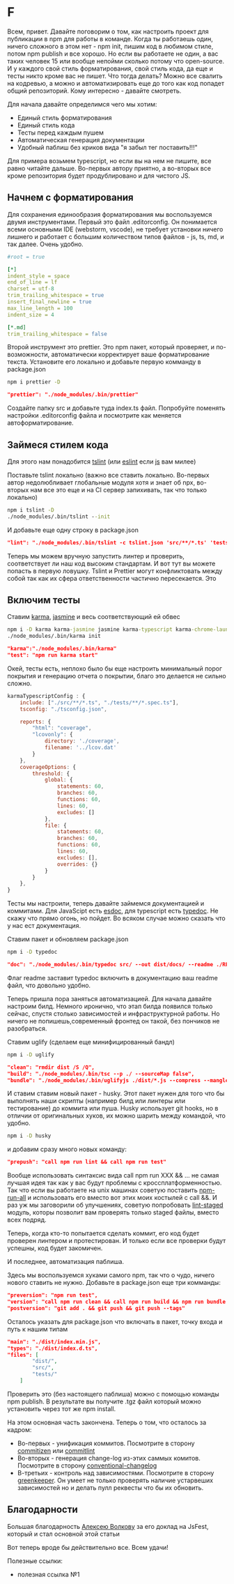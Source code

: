 # F

Всем, привет. Давайте поговорим о том, как настроить проект для публикации в npm для работы в команде. Когда ты работаешь один, ничего сложного в этом нет - npm init, пишим код в любимом стиле, потом npm publish и все хорошо. Но если вы работаете не один, а вас таких человек 15 или вообще непойми сколько потому что open-source. И у каждого свой стиль форматирования, свой стиль кода, да еще и тесты никто кроме вас не пишет. Что тогда делать? Можно все свалить на кодревью, а можно и автоматизировать еще до того как код попадет общий репозиторий. Кому интересно - давайте смотреть.

Для начала давайте определимся чего мы хотим:

* Единый стиль форматирования
* Единый стиль кода
* Тесты перед каждым пушем
* Автоматическая генерация документации
* Удобный паблиш без криков вида "я забыл тег поставить!!!"

Для примера возьмем typescript, но если вы на нем не пишите, все равно читайте дальше. Во-первых автору приятно, а во-вторых все кроме репозитория будет продублировано и для чистого JS.

## Начнем с форматирования

Для сохранения единообразия форматирования мы воспользуемся двумя инструментами. Первый это файл .editorconfig. Он понимается всеми основными IDE (webstorm, vscode), не требует установки ничего лишнего и работает с большим количеством типов файлов - js, ts, md, и так далее. Очень удобно.

```yml
#root = true

[*]
indent_style = space
end_of_line = lf
charset = utf-8
trim_trailing_whitespace = true
insert_final_newline = true
max_line_length = 100
indent_size = 4

[*.md]
trim_trailing_whitespace = false
```

Второй инструмент это prettier. Это npm пакет, который проверяет, и по-возможности, автоматически корректирует ваше форматирование текста. Установите его локально и добавьте первую комманду в package.json

```cmd
npm i prettier -D
```

```json
"prettier": "./node_modules/.bin/prettier"
```

Создайте папку src и добавьте туда index.ts файл. Попробуйте поменять настройки .editorconfig файла и посмотрите как меняется автоформатирование.

## Займеся стилем кода

Для этого нам понадобится [tslint](https://palantir.github.io/tslint/) (или [eslint](https://eslint.org/) если [js](https://ru.wikipedia.org/wiki/Java) вам милее)

Поставьте tslint локально (важно все ставить локально. Во-первых автор недолюбливает глобальные модуля хотя и знает об npx, во-вторых нам все это еще и на CI сервер запихивать, так что только локально)

```cmd
npm i tslint -D
./node_modules/.bin/tslint --init
```

И добавьте еще одну строку в package.json

```json
"lint": "./node_modules/.bin/tslint -c tslint.json 'src/**/*.ts' 'tests/**/*.spec.ts'",
```

Теперь мы можем вручную запустить линтер и проверить, соответствует ли наш код высоким стандартам. И вот тут вы можете попасть в первую ловушку. Tslint и Prettier могут конфликтовать между собой так как их сфера ответственности частично пересекается. Это

## Включим тесты

Ставим [karma](http://karma-runner.github.io/2.0/index.html), [jasmine](https://jasmine.github.io/) и весь соответствующий ей обвес

```cmd
npm i -D karma karma-jasmine jasmine karma-typescript karma-chrome-launcher @types/jasmine
./node_modules/.bin/karma init
```

```json
"karma":"./node_modules/.bin/karma"
"test": "npm run karma start"
```

Окей, тесты есть, неплохо было бы еще настроить минимальный порог покрытия и генерацию отчета о покрытии, благо это делается не сильно сложно.

```js
karmaTypescriptConfig : {
    include: ["./src/**/*.ts", "./tests/**/*.spec.ts"],
    tsconfig: "./tsconfig.json",

    reports: {
        "html": "coverage",
        "lcovonly": {
            directory: './coverage',
            filename: '../lcov.dat'
        }
    },
    coverageOptions: {
        threshold: {
            global: {
                statements: 60,
                branches: 60,
                functions: 60,
                lines: 60,
                excludes: []
            },
            file: {
                statements: 60,
                branches: 60,
                functions: 60,
                lines: 60,
                excludes: [],
                overrides: {}
            }
        }
    },
}
```

Тесты мы настроили, теперь давайте займемся документацией и коммитами. Для JavaScipt есть [esdoc](https://esdoc.org/), для typescript есть [typedoc](http://typedoc.org/). Не скажу что прямо огонь, но пойдет. Во всяком случае можно сказать что у нас ест документация.

Ставим пакет и обновляем package.json

```cmd
npm i -D typedoc
```

```json
"doc": "./node_modules/.bin/typedoc src/ --out dist/docs/ --readme ./README.md"
```

Флаг readme заставит typedoc включить в документацию ваш readme файл, что довольно удобно.

Теперь пришла пора заняться автоматизацией. Для начала давайте настроим билд. Немного иронично, что этап билда появился только сейчас, спустя столько зависимостей и инфраструктурной работы. Но ничего не попишешь,современный фронтед он такой, без пончиков не разобраться.

Ставим uglify (сделаем еще минифицированный бандл)

```cmd
npm i -D uglify
```

```json
"clean": "rmdir dist /S /Q",
"build": "./node_modules/.bin/tsc --p ./ --sourceMap false",
"bundle": "./node_modules/.bin/uglifyjs ./dist/*.js --compress --mangle --output ./dist/index.min.js"
```

И ставим ставим новый пакет - husky. Этот пакет нужен для того что бы выполнять наши скрипты (например билд или линтеры или тестирование) до коммита или пуша. Husky использует git hooks, но в отличии от оригинальных хуков, их можно шарить между командой, что удобно.

```cmd
npm i -D husky
```

и добавим сразу много новых команду:

```json
"prepush": "call npm run lint && call npm run test"
```

Вообще использовать синтаксис вида call npm run XXX && ... не самая лучшая идея так как у вас будут проблемы с кроссплатформенностью. Так что если вы работаете на unix машинах советую поставить [npm-run-all](https://www.npmjs.com/package/npm-run-all) и использовать его вместо вот этих моих костылей с call &&. И раз уж мы заговорили об улучшениях, советую попробовать [lint-staged](https://www.npmjs.com/package/lint-staged) модуль, которы позволит вам проверять только staged файлы, вместо всех подряд.

Теперь, когда кто-то попытается сделать коммит, его код будет проверен линтером и протестирован. И только если все проверки будут успешны, код будет закомичен.

И последнее, автоматизация паблиша.

Здесь мы воспользуемся хуками самого npm, так что о чудо, ничего нового ставить не нужно. Добавьте в package.json еще три комманды:

```json
"preversion": "npm run test",
"version": "call npm run clean && call npm run build && npm run bundle && call npm run doc",
"postversion": "git add . && git push && git push --tags"
```

Осталось указать для package.json что включать в пакет, точку входа и путь к нашим типам

```json
"main": "./dist/index.min.js",
"types": "./dist/index.d.ts",
"files": [
        "dist/",
        "src/",
        "tests/"
    ]
```

Проверить это (без настоящего паблиша) можно с помощью команды npm publish. В результате вы получите .tgz файл который можно установить через тот же npm install.

На этом основная часть закончена. Теперь о том, что осталось за кадром:

* Во-первых - унификация коммитов. Посмотрите в сторону [commitizen](https://github.com/commitizen/cz-cli) или [commitlint](https://github.com/marionebl/commitlint)
* Во-вторых - генерация change-log из-этих саммых комитов. Посмотрите в сторону [conventional-changelog](https://github.com/conventional-changelog/conventional-changelog)
* В-третьих - контроль над зависимостями. Посмотрите в сторону [greenkeeper](https://greenkeeper.io/). Он умеет не только проверять наличие устарвеших зависимостей но и делать пулл реквесты что бы их обновить.

## Благодарности

Большая благодарность [Алексею Волкову](https://github.com/rosko) за его доклад на JsFest, который и стал основной этой статьи

Вот теперь вроде бы действительно все. Всем удачи!

Полезные ссылки:

* полезная ссылка №1